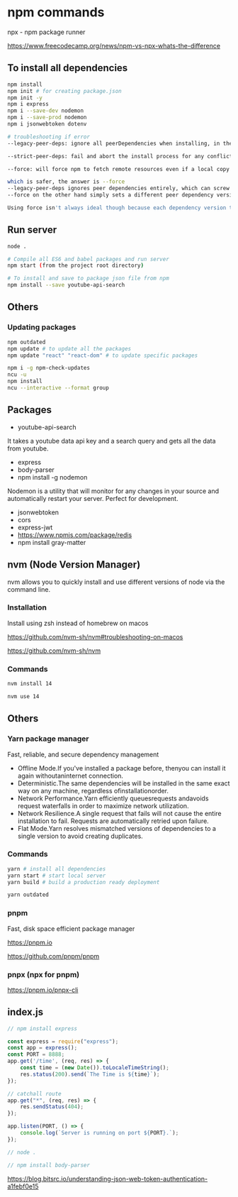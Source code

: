# npm commands

npx - npm package runner

<https://www.freecodecamp.org/news/npm-vs-npx-whats-the-difference>

## To install all dependencies

```bash
npm install
npm init # for creating package.json
npm init -y
npm i express
npm i --save-dev nodemon
npm i --save-prod nodemon
npm i jsonwebtoken dotenv

# troubleshooting if error
--legacy-peer-deps: ignore all peerDependencies when installing, in the style of npm version 4 through version 6.

--strict-peer-deps: fail and abort the install process for any conflicting peerDependencies when encountered. By default, npm will only crash for peerDependencies conflicts caused by the direct dependencies of the root project.

--force: will force npm to fetch remote resources even if a local copy exists on disk.

which is safer, the answer is --force
--legacy-peer-deps ignores peer dependencies entirely, which can screw up your dependency resolution.
--force on the other hand simply sets a different peer dependency version for conflicting dependencies

Using force isn't always ideal though because each dependency version takes up extra space. Using force with many dependencies will increase your total space requirement a decent amount.
```

## Run server

```bash
node .

# Compile all ES6 and babel packages and run server
npm start (from the project root directory)

# To install and save to package json file from npm
npm install --save youtube-api-search
```

## Others

### Updating packages

```bash
npm outdated
npm update # to update all the packages
npm update "react" "react-dom" # to update specific packages

npm i -g npm-check-updates
ncu -u
npm install
ncu --interactive --format group
```

## Packages

- youtube-api-search

It takes a youtube data api key and a search query and gets all the data from youtube.

- express
- body-parser
- npm install -g nodemon

Nodemon is a utility that will monitor for any changes in your source and automatically restart your server. Perfect for development.

- jsonwebtoken
- cors
- express-jwt
- <https://www.npmjs.com/package/redis>
- npm install gray-matter

## nvm (Node Version Manager)

nvm allows you to quickly install and use different versions of node via the command line.

### Installation

Install using zsh instead of homebrew on macos

<https://github.com/nvm-sh/nvm#troubleshooting-on-macos>

<https://github.com/nvm-sh/nvm>

### Commands

```bash
nvm install 14

nvm use 14
```

## Others

### Yarn package manager

Fast, reliable, and secure dependency management

- Offline Mode.If you've installed a package before, thenyou can install it again withoutaninternet connection.
- Deterministic.The same dependencies will be installed in the same exact way on any machine, regardless ofinstallationorder.
- Network Performance.Yarn efficiently queuesrequests andavoids request waterfalls in order to maximize network utilization.
- Network Resilience.A single request that fails will not cause the entire installation to fail. Requests are automatically retried upon failure.
- Flat Mode.Yarn resolves mismatched versions of dependencies to a single version to avoid creating duplicates.

### Commands

```bash
yarn # install all dependencies
yarn start # start local server
yarn build # build a production ready deployment

yarn outdated
```

### pnpm

Fast, disk space efficient package manager

<https://pnpm.io>

<https://github.com/pnpm/pnpm>

### pnpx (npx for pnpm)

<https://pnpm.io/pnpx-cli>

## index.js

```js
// npm install express

const express = require("express");
const app = express();
const PORT = 8888;
app.get('/time', (req, res) => {
    const time = (new Date()).toLocaleTimeString();
    res.status(200).send(`The Time is ${time}`);
});

// catchall route
app.get("*", (req, res) => {
    res.sendStatus(404);
});

app.listen(PORT, () => {
    console.log(`Server is running on port ${PORT}.`);
});

// node .

// npm install body-parser
```

<https://blog.bitsrc.io/understanding-json-web-token-authentication-a1febf0e15>
